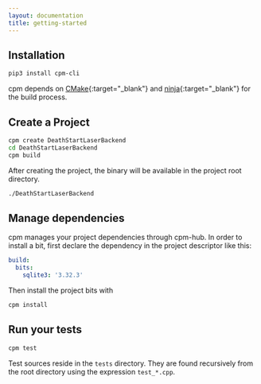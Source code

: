 ```yaml
---
layout: documentation
title: getting-started
---
```


## Installation

```bash
pip3 install cpm-cli
```

cpm depends on [CMake](https://cmake.org){:target="_blank"} and [ninja](https://ninja-build.org){:target="_blank"} for the build process.

## Create a Project
```bash
cpm create DeathStartLaserBackend
cd DeathStartLaserBackend
cpm build
```

After creating the project, the binary will be available in the project root directory. 

```bash
./DeathStartLaserBackend
```

## Manage dependencies

cpm manages your project dependencies through cpm-hub. In order to install a bit, first declare the dependency in the project descriptor like this:

```yaml
build:
  bits:
    sqlite3: '3.32.3'
```

Then install the project bits with

```bash
cpm install
```

## Run your tests

```bash
cpm test
```

Test sources reside in the `tests` directory. They are found recursively from the root directory
 using the expression `test_*.cpp`.
